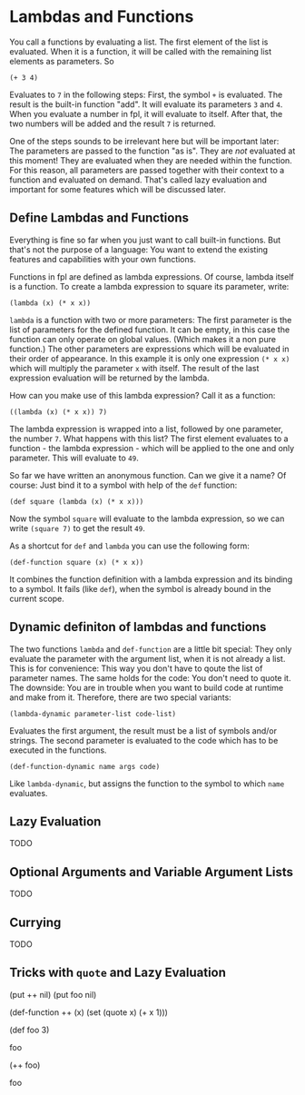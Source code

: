 # Lambdas and Functions

You call a functions by evaluating a list. The first element of the list is evaluated. When it is a function,
it will be called with the remaining list elements as parameters. So

```
(+ 3 4)
```

Evaluates to `7` in the following steps: First, the symbol `+` is evaluated. The result is the built-in 
function "add". It will evaluate its parameters `3` and `4`. When you evaluate a number in fpl, it will evaluate
to itself. After that, the two numbers will be added and the result `7` is returned.

One of the steps sounds to be irrelevant here but will be important later: The parameters are passed to 
the function "as is". They are _not_ evaluated at this moment! They are evaluated when they are needed within
the function. For this reason, all parameters are passed together with their context to a function and evaluated
on demand. That's called lazy evaluation and important for some features which will be discussed later.

## Define Lambdas and Functions

Everything is fine so far when you just want to call built-in functions. But that's not the purpose of a
language: You want to extend the existing features and capabilities with your own functions. 

Functions in fpl are defined as lambda expressions. Of course, lambda itself is a function. To create a lambda
expression to square its parameter, write:

```
(lambda (x) (* x x))
```

`lambda` is a function with two or more parameters: The first parameter is the list of parameters for the
defined function. It can be empty, in this case the function can only operate on global values. (Which
makes it a non pure function.) The other parameters are expressions which will be evaluated in their 
order of appearance. In this example it is only one expression `(* x x)` which will multiply the 
parameter `x` with itself. The result of the last expression evaluation will be returned by the lambda.

How can you make use of this lambda expression? Call it as a function:

```
((lambda (x) (* x x)) 7)
```

The lambda expression is wrapped into a list, followed by one parameter, the number `7`. What happens
with this list? The first element evaluates to a function - the lambda expression - which will be 
applied to the one and only parameter. This will evaluate to `49`.

So far we have written an anonymous function. Can we give it a name? Of course: Just bind it to a symbol
with help of the `def` function:

```
(def square (lambda (x) (* x x)))
```

Now the symbol `square` will evaluate to the lambda expression, so we can write `(square 7)` to
get the result `49`.

As a shortcut for `def` and `lambda` you can use the following form: 

```
(def-function square (x) (* x x))
```

It combines the function definition with a lambda expression and its binding to a symbol. It fails
(like `def`), when the symbol is already bound in the current scope. 

## Dynamic definiton of lambdas and functions

The two functions `lambda` and `def-function` are a little bit special: They only evaluate the parameter
with the argument list, when it is not already a list. This is for convenience: This way you don't have to qoute
the list of parameter names. The same holds for the code: You don't need to quote it. The downside: You are in trouble
when you want to build code at runtime and make from it. Therefore, there are two special variants:

```
(lambda-dynamic parameter-list code-list)
```

Evaluates the first argument, the result must be a list of symbols and/or strings. The second parameter is evaluated
to the code which has to be executed in the functions.

```
(def-function-dynamic name args code)
```

Like `lambda-dynamic`, but assigns the function to the symbol to which `name` evaluates.

## Lazy Evaluation

TODO

## Optional Arguments and Variable Argument Lists

TODO

## Currying

TODO

## Tricks with `quote` and Lazy Evaluation


(put ++ nil)
(put foo nil)


(def-function ++ (x) (set (quote x) (+ x 1)))

(def foo 3)

foo

(++ foo)

foo

